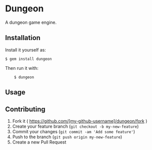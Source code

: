 # Dungeon

A dungeon game engine.

## Installation

Install it yourself as:

    $ gem install dungeon
	
Then run it with:

		$ dungeon

## Usage

## Contributing

1. Fork it ( https://github.com/[my-github-username]/dungeon/fork )
2. Create your feature branch (`git checkout -b my-new-feature`)
3. Commit your changes (`git commit -am 'Add some feature'`)
4. Push to the branch (`git push origin my-new-feature`)
5. Create a new Pull Request
